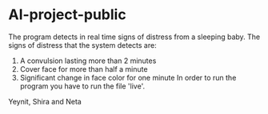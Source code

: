 # AI-project-public
The program detects in real time signs of distress from a sleeping baby.
The signs of distress that the system detects are:
1. A convulsion lasting more than 2 minutes
2. Cover face for more than half a minute
3. Significant change in face color for one minute
In order to run the program you have to run the file 'live'.

Yeynit, Shira and Neta
